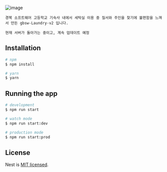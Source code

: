 ![image](https://user-images.githubusercontent.com/84012697/173169796-c328348e-7830-41f0-afa3-90cada61c25f.png)

```
경북 소프트웨어 고등학교 기숙사 내에서 세탁실 이용 중 질서와 주인을 찾기에 불편함을 느껴서 만든 gbsw-Laundry-v2 입니다.

현재 서버가 돌아가는 중이고, 계속 업데이트 예정
```

## Installation

```bash
# npm
$ npm install

# yarn
$ yarn
```

## Running the app

```bash
# development
$ npm run start

# watch mode
$ npm run start:dev

# production mode
$ npm run start:prod
```

## License

Nest is [MIT licensed](LICENSE).
